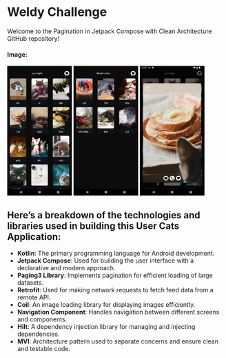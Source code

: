 # Weldy Challenge

Welcome to the Pagination in Jetpack Compose with Clean Architecture GitHub repository!

#### Image:

<div>
  <img src="https://github.com/mortezabayat/Challenge/blob/main/assets/Screenshot_20240416_105709.png" width="150"height="300" alt="HomeScreen">
  <img src="https://github.com/mortezabayat/Challenge/blob/main/assets/Screenshot_20240416_105644.png" width= "150"height="300" alt="BookMarks">
  <img src="https://github.com/mortezabayat/Challenge/blob/main/assets/Screenshot_20240416_105721.png" width= "150"height="300" alt="Privew">
</div>

## Here’s a breakdown of the technologies and libraries used in building this User Cats Application:
- **Kotlin**: The primary programming language for Android development.
- **Jetpack Compose**: Used for building the user interface with a declarative and modern approach.
- **Paging3 Library**: Implements pagination for efficient loading of large datasets.
- **Retrofit**: Used for making network requests to fetch feed data from a remote API.
- **Coil**: An image loading library for displaying images efficiently.
- **Navigation Component**: Handles navigation between different screens and components.
- **Hilt**: A dependency injection library for managing and injecting dependencies.
- **MVI**: Architecture pattern used to separate concerns and ensure clean and testable code.
